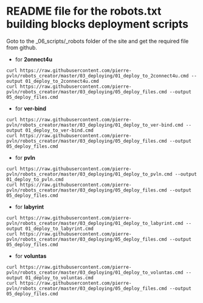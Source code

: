 # README file for the robots.txt building blocks deployment scripts

Goto to the _06_scripts/_robots folder of the site and get the required file from github.
- for __2onnect4u__
```batchfile
curl https://raw.githubusercontent.com/pierre-pvln/robots_creator/master/03_deploying/01_deploy_to_2connect4u.cmd --output 01_deploy_to_2connect4u.cmd
curl https://raw.githubusercontent.com/pierre-pvln/robots_creator/master/03_deploying/05_deploy_files.cmd --output 05_deploy_files.cmd
```
- for __ver-bind__
```batchfile
curl https://raw.githubusercontent.com/pierre-pvln/robots_creator/master/03_deploying/01_deploy_to_ver-bind.cmd --output 01_deploy_to_ver-bind.cmd
curl https://raw.githubusercontent.com/pierre-pvln/robots_creator/master/03_deploying/05_deploy_files.cmd --output 05_deploy_files.cmd
```
- for __pvln__
```batchfile
curl https://raw.githubusercontent.com/pierre-pvln/robots_creator/master/03_deploying/01_deploy_to_pvln.cmd --output 01_deploy_to_pvln.cmd
curl https://raw.githubusercontent.com/pierre-pvln/robots_creator/master/03_deploying/05_deploy_files.cmd --output 05_deploy_files.cmd
```
- for __labyrint__
```batchfile
curl https://raw.githubusercontent.com/pierre-pvln/robots_creator/master/03_deploying/01_deploy_to_labyrint.cmd --output 01_deploy_to_labyrint.cmd
curl https://raw.githubusercontent.com/pierre-pvln/robots_creator/master/03_deploying/05_deploy_files.cmd --output 05_deploy_files.cmd
```
- for __voluntas__
```batchfile
curl https://raw.githubusercontent.com/pierre-pvln/robots_creator/master/03_deploying/01_deploy_to_voluntas.cmd --output 01_deploy_to_voluntas.cmd
curl https://raw.githubusercontent.com/pierre-pvln/robots_creator/master/03_deploying/05_deploy_files.cmd --output 05_deploy_files.cmd
```
